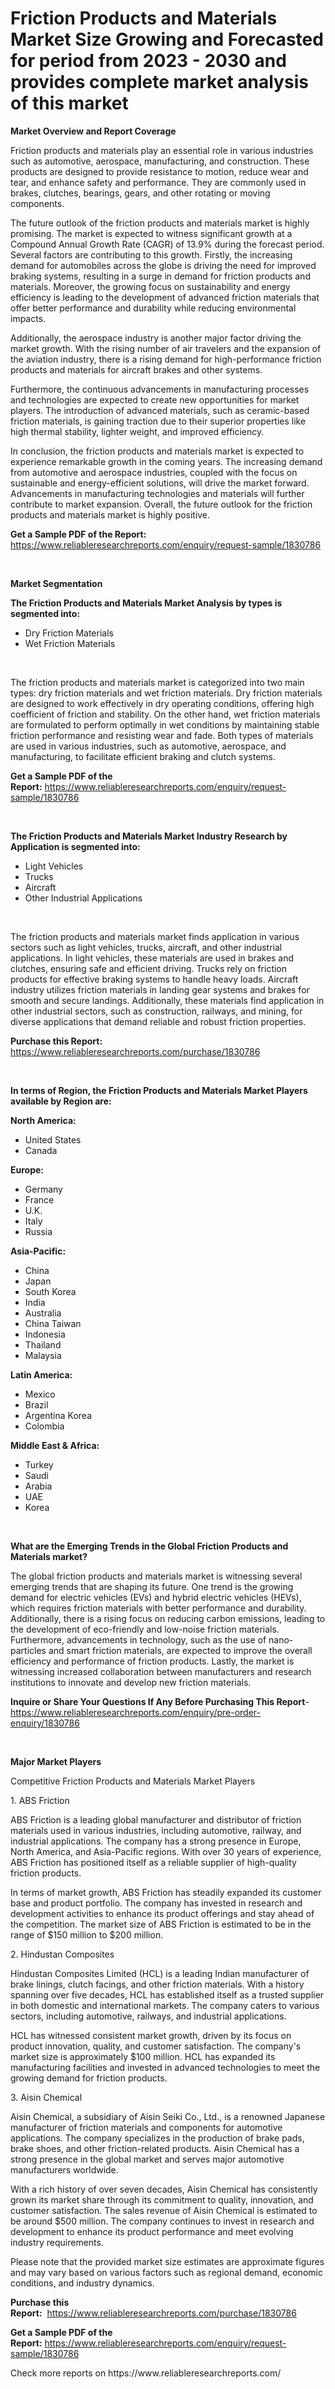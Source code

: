 <p><h1>Friction Products and Materials Market Size Growing and Forecasted for period from 2023 - 2030 and provides complete market analysis of this market</h1></p><p><strong>Market Overview and Report Coverage</strong></p>
<p><p>Friction products and materials play an essential role in various industries such as automotive, aerospace, manufacturing, and construction. These products are designed to provide resistance to motion, reduce wear and tear, and enhance safety and performance. They are commonly used in brakes, clutches, bearings, gears, and other rotating or moving components.</p><p>The future outlook of the friction products and materials market is highly promising. The market is expected to witness significant growth at a Compound Annual Growth Rate (CAGR) of 13.9% during the forecast period. Several factors are contributing to this growth. Firstly, the increasing demand for automobiles across the globe is driving the need for improved braking systems, resulting in a surge in demand for friction products and materials. Moreover, the growing focus on sustainability and energy efficiency is leading to the development of advanced friction materials that offer better performance and durability while reducing environmental impacts.</p><p>Additionally, the aerospace industry is another major factor driving the market growth. With the rising number of air travelers and the expansion of the aviation industry, there is a rising demand for high-performance friction products and materials for aircraft brakes and other systems.</p><p>Furthermore, the continuous advancements in manufacturing processes and technologies are expected to create new opportunities for market players. The introduction of advanced materials, such as ceramic-based friction materials, is gaining traction due to their superior properties like high thermal stability, lighter weight, and improved efficiency.</p><p>In conclusion, the friction products and materials market is expected to experience remarkable growth in the coming years. The increasing demand from automotive and aerospace industries, coupled with the focus on sustainable and energy-efficient solutions, will drive the market forward. Advancements in manufacturing technologies and materials will further contribute to market expansion. Overall, the future outlook for the friction products and materials market is highly positive.</p></p>
<p><strong>Get a Sample PDF of the Report:</strong> <a href="https://www.reliableresearchreports.com/enquiry/request-sample/1830786">https://www.reliableresearchreports.com/enquiry/request-sample/1830786</a></p>
<p>&nbsp;</p>
<p><strong>Market Segmentation</strong></p>
<p><strong>The Friction Products and Materials Market Analysis by types is segmented into:</strong></p>
<p><ul><li>Dry Friction Materials</li><li>Wet Friction Materials</li></ul></p>
<p>&nbsp;</p>
<p><p>The friction products and materials market is categorized into two main types: dry friction materials and wet friction materials. Dry friction materials are designed to work effectively in dry operating conditions, offering high coefficient of friction and stability. On the other hand, wet friction materials are formulated to perform optimally in wet conditions by maintaining stable friction performance and resisting wear and fade. Both types of materials are used in various industries, such as automotive, aerospace, and manufacturing, to facilitate efficient braking and clutch systems.</p></p>
<p><strong>Get a Sample PDF of the Report:</strong>&nbsp;<a href="https://www.reliableresearchreports.com/enquiry/request-sample/1830786">https://www.reliableresearchreports.com/enquiry/request-sample/1830786</a></p>
<p>&nbsp;</p>
<p><strong>The Friction Products and Materials Market Industry Research by Application is segmented into:</strong></p>
<p><ul><li>Light Vehicles</li><li>Trucks</li><li>Aircraft</li><li>Other Industrial Applications</li></ul></p>
<p>&nbsp;</p>
<p><p>The friction products and materials market finds application in various sectors such as light vehicles, trucks, aircraft, and other industrial applications. In light vehicles, these materials are used in brakes and clutches, ensuring safe and efficient driving. Trucks rely on friction products for effective braking systems to handle heavy loads. Aircraft industry utilizes friction materials in landing gear systems and brakes for smooth and secure landings. Additionally, these materials find application in other industrial sectors, such as construction, railways, and mining, for diverse applications that demand reliable and robust friction properties.</p></p>
<p><strong>Purchase this Report:</strong>&nbsp; <a href="https://www.reliableresearchreports.com/purchase/1830786">https://www.reliableresearchreports.com/purchase/1830786</a></p>
<p>&nbsp;</p>
<p><strong>In terms of Region, the Friction Products and Materials Market Players available by Region are:</strong></p>
<p>
    <p> <strong> North America: </strong>
        <ul>
            <li>United States</li>
            <li>Canada</li>
        </ul>
        </p> 
    <p> <strong> Europe: </strong>
        <ul>
            <li>Germany</li>
            <li>France</li>
            <li>U.K.</li>
            <li>Italy</li>
            <li>Russia</li>
        </ul>
        </p> 
    <p> <strong> Asia-Pacific: </strong>
        <ul>
            <li>China</li>
            <li>Japan</li>
            <li>South Korea</li>
            <li>India</li>
            <li>Australia</li>
            <li>China Taiwan</li>
            <li>Indonesia</li>
            <li>Thailand</li>
            <li>Malaysia</li>
        </ul>
        </p> 
    <p> <strong> Latin America: </strong>
        <ul>
            <li>Mexico</li>
            <li>Brazil</li>
            <li>Argentina Korea</li>
            <li>Colombia</li>
        </ul>
        </p> 
    <p> <strong> Middle East & Africa: </strong>
        <ul>
            <li>Turkey</li>
            <li>Saudi</li>
            <li>Arabia</li>
            <li>UAE</li>
            <li>Korea</li>
        </ul>
    </p>
    </p>
<p>&nbsp;</p>
<p><strong>What are the Emerging Trends in the Global Friction Products and Materials market?</strong></p>
<p><p>The global friction products and materials market is witnessing several emerging trends that are shaping its future. One trend is the growing demand for electric vehicles (EVs) and hybrid electric vehicles (HEVs), which requires friction materials with better performance and durability. Additionally, there is a rising focus on reducing carbon emissions, leading to the development of eco-friendly and low-noise friction materials. Furthermore, advancements in technology, such as the use of nano-particles and smart friction materials, are expected to improve the overall efficiency and performance of friction products. Lastly, the market is witnessing increased collaboration between manufacturers and research institutions to innovate and develop new friction materials.</p></p>
<p><strong>Inquire or Share Your Questions If Any Before Purchasing This Report</strong>- <a href="https://www.reliableresearchreports.com/enquiry/pre-order-enquiry/1830786">https://www.reliableresearchreports.com/enquiry/pre-order-enquiry/1830786</a></p>
<p>&nbsp;</p>
<p><strong>Major Market Players</strong></p>
<p><p>Competitive Friction Products and Materials Market Players</p><p>1. ABS Friction</p><p>ABS Friction is a leading global manufacturer and distributor of friction materials used in various industries, including automotive, railway, and industrial applications. The company has a strong presence in Europe, North America, and Asia-Pacific regions. With over 30 years of experience, ABS Friction has positioned itself as a reliable supplier of high-quality friction products.</p><p>In terms of market growth, ABS Friction has steadily expanded its customer base and product portfolio. The company has invested in research and development activities to enhance its product offerings and stay ahead of the competition. The market size of ABS Friction is estimated to be in the range of $150 million to $200 million.</p><p>2. Hindustan Composites</p><p>Hindustan Composites Limited (HCL) is a leading Indian manufacturer of brake linings, clutch facings, and other friction materials. With a history spanning over five decades, HCL has established itself as a trusted supplier in both domestic and international markets. The company caters to various sectors, including automotive, railways, and industrial applications.</p><p>HCL has witnessed consistent market growth, driven by its focus on product innovation, quality, and customer satisfaction. The company's market size is approximately $100 million. HCL has expanded its manufacturing facilities and invested in advanced technologies to meet the growing demand for friction products.</p><p>3. Aisin Chemical</p><p>Aisin Chemical, a subsidiary of Aisin Seiki Co., Ltd., is a renowned Japanese manufacturer of friction materials and components for automotive applications. The company specializes in the production of brake pads, brake shoes, and other friction-related products. Aisin Chemical has a strong presence in the global market and serves major automotive manufacturers worldwide.</p><p>With a rich history of over seven decades, Aisin Chemical has consistently grown its market share through its commitment to quality, innovation, and customer satisfaction. The sales revenue of Aisin Chemical is estimated to be around $500 million. The company continues to invest in research and development to enhance its product performance and meet evolving industry requirements.</p><p>Please note that the provided market size estimates are approximate figures and may vary based on various factors such as regional demand, economic conditions, and industry dynamics.</p></p>
<p><strong>Purchase this Report:</strong>&nbsp;&nbsp;<a href="https://www.reliableresearchreports.com/purchase/1830786">https://www.reliableresearchreports.com/purchase/1830786</a></p>
<p></p>
<p><strong>Get a Sample PDF of the Report:</strong>&nbsp;<a href="https://www.reliableresearchreports.com/enquiry/request-sample/1830786">https://www.reliableresearchreports.com/enquiry/request-sample/1830786</a></p>
<p>Check more reports on https://www.reliableresearchreports.com/</p>